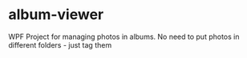 # album-viewer
WPF Project for managing photos in albums. No need to put photos in different folders - just tag them 

